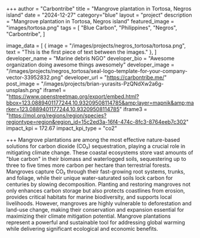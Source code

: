 +++
author = "Carbontribe"
title = "Mangrove plantation in Tortosa, Negros island"
date = "2024-12-27"
category="blue"
layout = "project"
description = "Mangrove plantation in Tortosa, Negros island"
featured_image = "images/tortosa.png"
tags = [
    "Blue Carbon",
    "Philippines",
    "Negros",
    "Carbontribe",
]

image_data = [
  { image = "/images/projects/negros_tortosa/tortosa.png", text = "This is the first piece of text between the images." },
]
developer_name = "Marine debris NGO"
developer_bio = "Awesome organization doing awesome things awesomely"
developer_image = "/images/projects/negros_tortosa/seal-logo-template-for-your-company-vector-33952832.png"
developer_url = "https://carbontribe.me/"
post_image = "/images/projects/brian-yurasits-PzQNdXw2a6g-unsplash.png"
iframe1 = "https://www.openstreetmap.org/export/embed.html?bbox=123.0889401177244,10.93209508114785&amp;layer=mapnik&amp;marker=123.0889401177244,10.93209508114785"
iframe3 = "https://mol.org/regions/region/species?regiontype=region&region_id=15c2ed3a-16f4-474c-8fc3-8764eeb7c302"
impact_kpi = 172.67
impact_kpi_type = "co2"


+++
Mangrove plantations are among the most effective nature-based solutions for carbon dioxide (CO₂) sequestration, playing a crucial role in mitigating climate change. These coastal ecosystems store vast amounts of "blue carbon" in their biomass and waterlogged soils, sequestering up to three to five times more carbon per hectare than terrestrial forests. Mangroves capture CO₂ through their fast-growing root systems, trunks, and foliage, while their unique water-saturated soils lock carbon for centuries by slowing decomposition. Planting and restoring mangroves not only enhances carbon storage but also protects coastlines from erosion, provides critical habitats for marine biodiversity, and supports local livelihoods. However, mangroves are highly vulnerable to deforestation and land-use change, making their conservation and expansion essential for maximizing their climate mitigation potential. Mangrove plantations represent a powerful and sustainable tool for addressing global warming while delivering significant ecological and economic benefits.